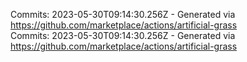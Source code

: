 Commits: 2023-05-30T09:14:30.256Z - Generated via https://github.com/marketplace/actions/artificial-grass
<br>
Commits: 2023-05-30T09:14:30.256Z - Generated via https://github.com/marketplace/actions/artificial-grass
<br>
